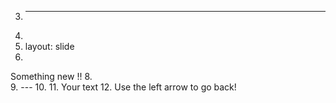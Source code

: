 3.	---
4.	
5.	layout: slide
6.	
Something new !!
8.	
9.	---
10.	
11.	Your text
12.	
Use the left arrow to go back!
